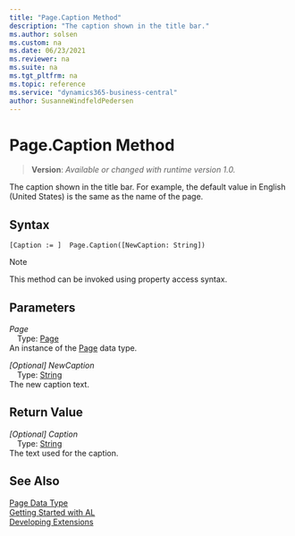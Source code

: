 ```yaml
---
title: "Page.Caption Method"
description: "The caption shown in the title bar."
ms.author: solsen
ms.custom: na
ms.date: 06/23/2021
ms.reviewer: na
ms.suite: na
ms.tgt_pltfrm: na
ms.topic: reference
ms.service: "dynamics365-business-central"
author: SusanneWindfeldPedersen
---
```

[//]: # (START>DO_NOT_EDIT)
[//]: # (IMPORTANT:Do not edit any of the content between here and the END>DO_NOT_EDIT.)
[//]: # (Any modifications should be made in the .xml files in the ModernDev repo.)
# Page.Caption Method
> **Version**: _Available or changed with runtime version 1.0._

The caption shown in the title bar. For example, the default value in English (United States) is the same as the name of the page.


## Syntax
```AL
[Caption := ]  Page.Caption([NewCaption: String])
```
> [!NOTE]
> This method can be invoked using property access syntax.
## Parameters
*Page*  
&emsp;Type: [Page](page-data-type.md)  
An instance of the [Page](page-data-type.md) data type.  

*[Optional] NewCaption*  
&emsp;Type: [String](../string/string-data-type.md)  
The new caption text.  


## Return Value
*[Optional] Caption*  
&emsp;Type: [String](../string/string-data-type.md)  
The text used for the caption.


[//]: # (IMPORTANT: END>DO_NOT_EDIT)
## See Also
[Page Data Type](page-data-type.md)  
[Getting Started with AL](../../devenv-get-started.md)  
[Developing Extensions](../../devenv-dev-overview.md)